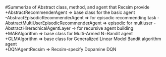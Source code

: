 #Summerize of Abstract class, method, and agent that Recsim provide <br>
+AbstractRecommenderAgent => base class for the basic agent <br>
  -AbstractEpisodicRecommenderAgent => for episodic recommending task
    -AbstractMultiUserEpisodicRecommenderAgent => episodic for multiuser
  -AbstractHirerachicalAgentLayer => for recursive agent building
+MABAlgorithm => base class for Multi-Armed N=Bandit agent <br>
+GLMAlgorithm => base class for Generalized Linear Model Bandit algorithm agent <br>
+DQNAgentRecsim => Recsim-specify Dopamine DQN <br>
